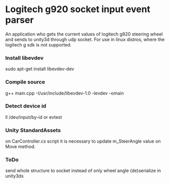 # Logitech g920 socket input event parser
An application who gets the current values of logitech g920 steering wheel and sends to unity3d through udp socket.
For use in linux distros, where the logitech g sdk is not supported.

### Install libevdev
sudo apt-get install libevdev-dev

### Compile source
g++ main.cpp -I/usr/include/libevdev-1.0 -levdev -omain

### Detect device id
ll /dev/input/by-id or evtest

### Unity StandardAssets
on CarController.cs script it is necessary to update m_SteerAngle value on Move method.

### ToDo
send whole structure to socket instead of only wheel angle
(de)serialize in unity3ds